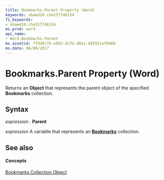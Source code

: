 ```yaml
---
title: Bookmarks.Parent Property (Word)
keywords: vbawd10.chm157746154
f1_keywords:
- vbawd10.chm157746154
ms.prod: word
api_name:
- Word.Bookmarks.Parent
ms.assetid: ff9d0cfb-e883-dcfd-d8e1-492921ef0d69
ms.date: 06/08/2017
---
```



# Bookmarks.Parent Property (Word)

Returns an **Object** that represents the parent object of the specified **Bookmarks** collection.


## Syntax

 _expression_ . **Parent**

 _expression_ A variable that represents an **[Bookmarks](bookmarks-object-word.md)** collection.


## See also


#### Concepts


[Bookmarks Collection Object](bookmarks-object-word.md)

